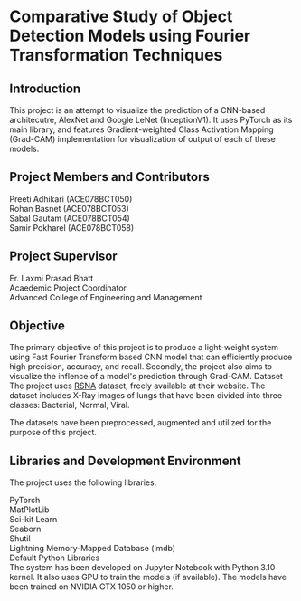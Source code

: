 # Comparative Study of Object Detection Models using Fourier Transformation Techniques
## Introduction
This project is an attempt to visualize the prediction of a CNN-based architecutre, AlexNet and Google LeNet (InceptionV1). It uses PyTorch as its main library, and features Gradient-weighted Class Activation Mapping (Grad-CAM) implementation for visualization of output of each of these models.

## Project Members and Contributors
Preeti Adhikari (ACE078BCT050)  
Rohan Basnet (ACE078BCT053)  
Sabal Gautam (ACE078BCT054)  
Samir Pokharel (ACE078BCT058)   
## Project Supervisor
Er. Laxmi Prasad Bhatt  
Acaedemic Project Coordinator   
Advanced College of Engineering and Management   

## Objective
The primary objective of this project is to produce a light-weight system using Fast Fourier Transform based CNN model that can efficiently produce high precision, accuracy, and recall.
Secondly, the project also aims to visualize the inflence of a model's prediction through Grad-CAM.
Dataset
The project uses [RSNA](https://www.rsna.org/rsnai/ai-image-challenge/rsna-pneumonia-detection-challenge-2018) dataset, freely available at their website. The dataset includes X-Ray images of lungs that have been divided into three classes: Bacterial, Normal, Viral.

The datasets have been preprocessed, augmented and utilized for the purpose of this project.

## Libraries and Development Environment
The project uses the following libraries:

PyTorch  
MatPlotLib   
Sci-kit Learn   
Seaborn   
Shutil   
Lightning Memory-Mapped Database (lmdb)   
Default Python Libraries   
The system has been developed on Jupyter Notebook with Python 3.10 kernel. It also uses GPU to train the models (if available). The models have been trained on NVIDIA GTX 1050 or higher.
